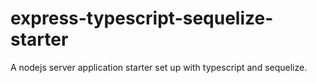 # express-typescript-sequelize-starter
A nodejs server application starter set up with typescript and sequelize. 
